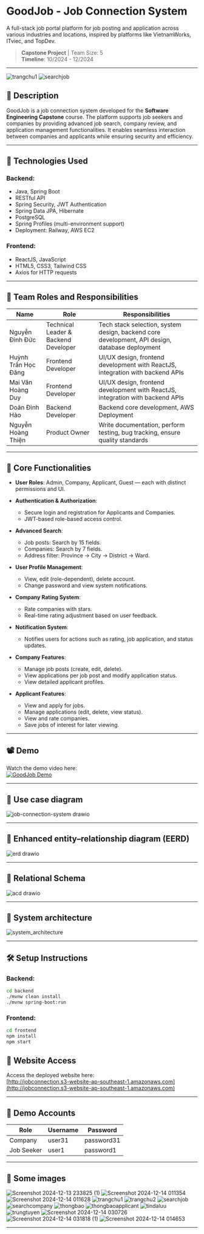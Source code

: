 # GoodJob - Job Connection System

A full-stack job portal platform for job posting and application across various industries and locations, inspired by platforms like VietnamWorks, ITviec, and TopDev.

> **Capstone Project** | Team Size: 5  
> **Timeline**: 10/2024 - 12/2024

---
![trangchu1](https://github.com/user-attachments/assets/1f7d3a5f-44c5-4d7c-b3da-0d494e6e04bb)
![searchjob](https://github.com/user-attachments/assets/0f3f4ad6-3d80-45c3-b83f-34a6eced7e00)

## 📌 Description

GoodJob is a job connection system developed for the **Software Engineering Capstone** course. The platform supports job seekers and companies by providing advanced job search, company review, and application management functionalities. It enables seamless interaction between companies and applicants while ensuring security and efficiency.

---

## 🚀 Technologies Used

### Backend:
- Java, Spring Boot
- RESTful API
- Spring Security, JWT Authentication
- Spring Data JPA, Hibernate
- PostgreSQL
- Spring Profiles (multi-environment support)
- Deployment: Railway, AWS EC2

### Frontend:
- ReactJS, JavaScript
- HTML5, CSS3, Tailwind CSS
- Axios for HTTP requests

---

## 👥 Team Roles and Responsibilities

| Name                  | Role                                 | Responsibilities                                                                                  |
|-----------------------|--------------------------------------|--------------------------------------------------------------------------------------------------|
| Nguyễn Đình Đức       | Technical Leader & Backend Developer | Tech stack selection, system design, backend core development, API design, database deployment   |
| Huỳnh Trần Học Đăng   | Frontend Developer                   | UI/UX design, frontend development with ReactJS, integration with backend APIs                   |
| Mai Văn Hoàng Duy     | Frontend Developer                   | UI/UX design, frontend development with ReactJS, integration with backend APIs                   |
| Doãn Đình Hảo         | Backend Developer                    | Backend core development, AWS Deployment                                                         |
| Nguyễn Hoàng Thiện    | Product Owner                        | Write documentation, perform testing, bug tracking, ensure quality standards                     |

---

## 🧹 Core Functionalities

- **User Roles**: Admin, Company, Applicant, Guest — each with distinct permissions and UI.
  
- **Authentication & Authorization**:
  - Secure login and registration for Applicants and Companies.
  - JWT-based role-based access control.

- **Advanced Search**:
  - Job posts: Search by 15 fields.
  - Companies: Search by 7 fields.
  - Address filter: Province → City → District → Ward.

- **User Profile Management**:
  - View, edit (role-dependent), delete account.
  - Change password and view system notifications.

- **Company Rating System**:
  - Rate companies with stars.
  - Real-time rating adjustment based on user feedback.

- **Notification System**:
  - Notifies users for actions such as rating, job application, and status updates.

- **Company Features**:
  - Manage job posts (create, edit, delete).
  - View applications per job post and modify application status.
  - View detailed applicant profiles.

- **Applicant Features**:
  - View and apply for jobs.
  - Manage applications (edit, delete, view status).
  - View and rate companies.
  - Save jobs of interest for later viewing.

---

## 📽️ Demo

Watch the demo video here:  
[![GoodJob Demo](https://img.youtube.com/vi/-fozVZbGKv8/0.jpg)](https://youtube.com/watch?v=-fozVZbGKv8)

---
## 🚀 Use case diagram  

![job-connection-system drawio](https://github.com/user-attachments/assets/454c36cc-ef4e-415d-83a1-df2b3bbdf6e6)


---

## 🚀 Enhanced entity–relationship diagram (EERD)
![erd drawio](https://github.com/user-attachments/assets/4f90a367-c458-4db1-a348-b689b4140e90)


---
## 🚀 Relational Schema
![acd drawio](https://github.com/user-attachments/assets/ab1ae25f-7ca3-432e-b0e1-5ca7c64ed0eb)

---

## 🚀 System architecture
![system_architecture](https://github.com/user-attachments/assets/3fa0d0b8-04f2-4b53-b3ce-36e01c069c9e)


---

## 🛠️ Setup Instructions

### Backend:
```bash
cd backend
./mvnw clean install
./mvnw spring-boot:run
```

### Frontend:
```bash
cd frontend
npm install
npm start
```

## 📶 Website Access

Access the deployed website here:  
[http://jobconnection.s3-website-ap-southeast-1.amazonaws.com](http://jobconnection.s3-website-ap-southeast-1.amazonaws.com)

---

## 🧪 Demo Accounts

| Role       | Username | Password   |
|------------|----------|------------|
| Company    | user31   | password31 |
| Job Seeker | user1    | password1  |

---

## 🚀 Some images
![Screenshot 2024-12-13 233825 (1)](https://github.com/user-attachments/assets/9b1667c3-05db-43a8-ba04-50c8a464f623)
![Screenshot 2024-12-14 011354](https://github.com/user-attachments/assets/69657cee-b92c-4237-a3d8-f2ded0e873b4)
![Screenshot 2024-12-14 011628](https://github.com/user-attachments/assets/c652c220-2475-4bf8-ac89-d369ebbca9af)
![trangchu1](https://github.com/user-attachments/assets/a5397b7f-3305-477f-8230-21db252a5794)
![trangchu2](https://github.com/user-attachments/assets/06a04c0f-f7f6-40d1-b4db-d08c9dd19ff9)
![searchjob](https://github.com/user-attachments/assets/667d4698-fd1a-49c0-8aaf-3090258f30e5)
![searchcompany](https://github.com/user-attachments/assets/892b0f9f-62c3-47f2-b3a1-9e78d0ce8584)
![thongbao](https://github.com/user-attachments/assets/6807d517-f178-47c6-8a00-4bca9704ebfc)
![thongbaoapplicant](https://github.com/user-attachments/assets/83736472-7465-4a58-81f7-761e02ff2e77)
![tindaluu](https://github.com/user-attachments/assets/98967883-0c87-48b0-a800-8443da4b3eab)
![trungtuyen](https://github.com/user-attachments/assets/d974a967-dc35-419e-b25b-7e1362c8df12)
![Screenshot 2024-12-14 030726](https://github.com/user-attachments/assets/cff133b7-8264-40d2-930a-49b316a77591)
![Screenshot 2024-12-14 031818 (1)](https://github.com/user-attachments/assets/5cf5fbcf-4176-4495-945b-ce5094a361f3)
![Screenshot 2024-12-14 014653](https://github.com/user-attachments/assets/2f5ecbe3-dc90-4441-89c1-e52a204c4dc2)

---

